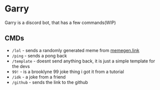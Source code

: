 # Garry

Garry is a discord bot, that has a few commands(WIP)

## CMDs
- `/lol` - sends a randomly generated meme from [memegen.link](https://memegen.link)
- `/ping` - sends a pong back
- `/template` - doesnt send anything back, it is just a simple template for the devs
- `99!` - is a brooklyne 99 joke thing i got it from a tutorial
- `/idk` - a joke from a friend
- `/github` - sends the link to the github